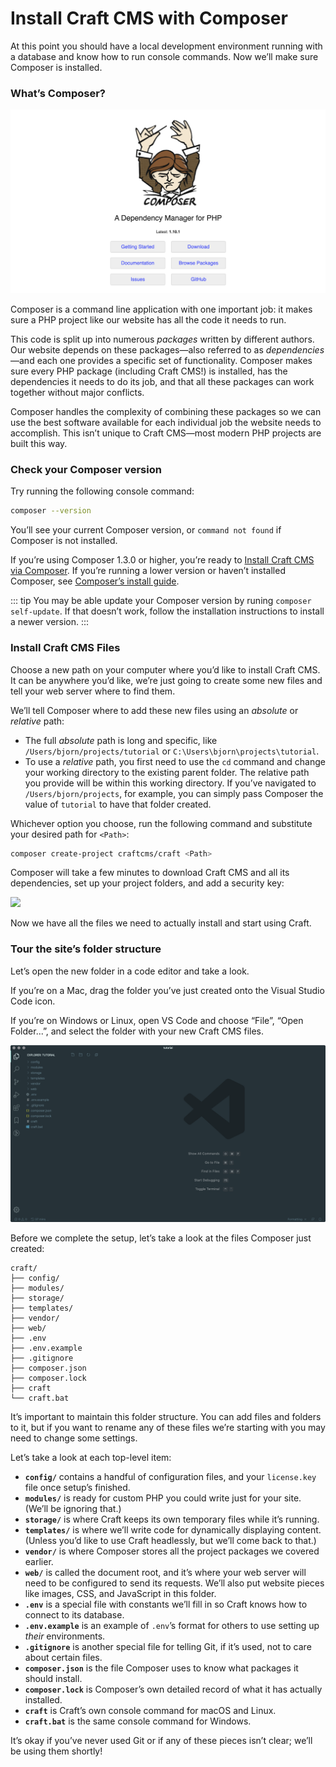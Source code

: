 # Install Craft CMS with Composer

At this point you should have a local development environment running with a database and know how to run console commands. Now we’ll make sure Composer is installed.

### What’s Composer?

<BrowserShot url="https://getcomposer.org/" :link="true">
<img src="../../images/getcomposer.org.png" alt="Screenshot of getcomposer.org homepage" />
</BrowserShot>

Composer is a command line application with one important job: it makes sure a PHP project like our website has all the code it needs to run.

This code is split up into numerous _packages_ written by different authors. Our website depends on these packages—also referred to as _dependencies_—and each one provides a specific set of functionality. Composer makes sure every PHP package (including Craft CMS!) is installed, has the dependencies it needs to do its job, and that all these packages can work together without major conflicts.

Composer handles the complexity of combining these packages so we can use the best software available for each individual job the website needs to accomplish. This isn’t unique to Craft CMS—most modern PHP projects are built this way.

### Check your Composer version

Try running the following console command:

```bash
composer --version
```

You’ll see your current Composer version, or `command not found` if Composer is not installed.

If you’re using Composer 1.3.0 or higher, you’re ready to [Install Craft CMS via Composer](#install-craft-cms-via-composer). If you’re running a lower version or haven’t installed Composer, see [Composer’s install guide](https://getcomposer.org/doc/00-intro.md#installation-linux-unix-macos).

::: tip
You may be able update your Composer version by runing `composer self-update`. If that doesn’t work, follow the installation instructions to install a newer version.
:::

### Install Craft CMS Files

Choose a new path on your computer where you’d like to install Craft CMS. It can be anywhere you’d like, we’re just going to create some new files and tell your web server where to find them.

We’ll tell Composer where to add these new files using an _absolute_ or _relative_ path:

- The full _absolute_ path is long and specific, like `/Users/bjorn/projects/tutorial` or `C:\Users\bjorn\projects\tutorial`.
- To use a _relative_ path, you first need to use the `cd` command and change your working directory to the existing parent folder. The relative path you provide will be within this working directory. If you’ve navigated to `/Users/bjorn/projects`, for example, you can simply pass Composer the value of `tutorial` to have that folder created.

Whichever option you choose, run the following command and substitute your desired path for `<Path>`:

```bash
composer create-project craftcms/craft <Path>
```

Composer will take a few minutes to download Craft CMS and all its dependencies, set up your project folders, and add a security key:

![](../../images/tutorial-composer-create-project.gif)

Now we have all the files we need to actually install and start using Craft.

### Tour the site’s folder structure

Let’s open the new folder in a code editor and take a look.

If you’re on a Mac, drag the folder you’ve just created onto the Visual Studio Code icon.

If you’re on Windows or Linux, open VS Code and choose “File”, “Open Folder...”, and select the folder with your new Craft CMS files.

![](../../images/tutorial-vs-code.png)

Before we complete the setup, let’s take a look at the files Composer just created:

```
craft/
├── config/
├── modules/
├── storage/
├── templates/
├── vendor/
├── web/
├── .env
├── .env.example
├── .gitignore
├── composer.json
├── composer.lock
├── craft
└── craft.bat
```

It’s important to maintain this folder structure. You can add files and folders to it, but if you want to rename any of these files we’re starting with you may need to change some settings.

Let’s take a look at each top-level item:

- **`config/`** contains a handful of configuration files, and your `license.key` file once setup’s finished.
- **`modules/`** is ready for custom PHP you could write just for your site. (We’ll be ignoring that.)
- **`storage/`** is where Craft keeps its own temporary files while it’s running.
- **`templates/`** is where we’ll write code for dynamically displaying content. (Unless you’d like to use Craft headlessly, but we’ll come back to that.)
- **`vendor/`** is where Composer stores all the project packages we covered earlier.
- **`web/`** is called the document root, and it’s where your web server will need to be configured to send its requests. We’ll also put website pieces like images, CSS, and JavaScript in this folder.
- **`.env`** is a special file with constants we’ll fill in so Craft knows how to connect to its database.
- **`.env.example`** is an example of `.env`’s format for others to use setting up _their_ environments.
- **`.gitignore`** is another special file for telling Git, if it’s used, not to care about certain files.
- **`composer.json`** is the file Composer uses to know what packages it should install.
- **`composer.lock`** is Composer’s own detailed record of what it has actually installed.
- **`craft`** is Craft’s own console command for macOS and Linux.
- **`craft.bat`** is the same console command for Windows.

It’s okay if you’ve never used Git or if any of these pieces isn’t clear; we’ll be using them shortly!
